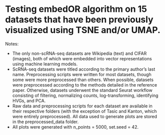 # Testing embedOR algorithm on 15 datasets that have been previously visualized using TSNE and/or UMAP.

Notes: 
* The only non-scRNA-seq datasets are Wikipedia (text) and CIFAR (images), both of which were embedded into vector representations using machine learning models.
* ScRNA-seq datasets were titled according to the primary author’s last name. Preprocessing scripts were written for most datasets, though some were more preprocessed than others. When possible, datasets were preprocessed according to the methods detailed in the reference paper. Otherwise, datasets underwent the standard Seurat workflow consisting of filtering, normalizing counts, log-transforming, identifying HVGs, and PCA. 
* Raw data and preprocessing scripts for each dataset are available in their respective folders (with the exception of Tasic and Kanton, which were entirely preprocessed). All data used to generate plots are stored in the preprocessed_data folder.
* All plots were generated with n_points = 5000, set.seed = 42.